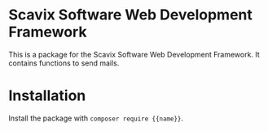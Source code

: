 Scavix Software Web Development Framework
=========================================
This is a package for the Scavix Software Web Development Framework.
It contains functions to send mails.

Installation
============
Install the package with `composer require {{name}}`.